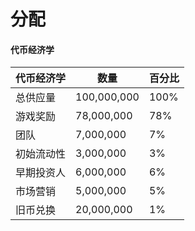 # 分配

#### 代币经济学

| 代币经济学 | 数量          | 百分比  |
| ----- | ----------- | ---- |
| 总供应量  | 100,000,000 | 100% |
| 游戏奖励  | 78,000,000  | 78%  |
| 团队    | 7,000,000   | 7%   |
| 初始流动性 | 3,000,000   | 3%   |
| 早期投资人 | 6,000,000   | 6%   |
| 市场营销  | 5,000,000   | 5%   |
| 旧币兑换  | 20,000,000  | 1%   |

####
